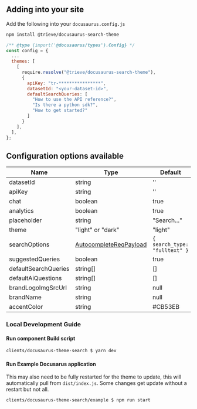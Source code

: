 ## Adding into your site

Add the following into your `docusaurus.config.js`

```sh
npm install @trieve/docusaurus-search-theme
```

```js docusaurus.config.js
/** @type {import('@docusaurus/types').Config} */
const config = {
  ...
  themes: [
    [
      require.resolve("@trieve/docusaurus-search-theme"),
      {
        apiKey: "tr-****************",
        datasetId: "<your-dataset-id>",
        defaultSearchQueries: [
          "How to use the API reference?",
          "Is there a python sdk?",
          "How to get started?"
        ]
      }
    ],
  ],
};
```

## Configuration options available

| Name                 | Type                                                                                           | Default                       |
| -------------------- | ---------------------------------------------------------------------------------------------- | ----------------------------- |
| datasetId            | string                                                                                         | ''                            |
| apiKey               | string                                                                                         | ''                            |
| chat                 | boolean                                                                                        | true                          |
| analytics            | boolean                                                                                        | true                          |
| placeholder          | string                                                                                         | "Search..."                   |
| theme                | "light" or "dark"                                                                              | "light"                       |
| searchOptions        | [AutocompleteReqPayload](https://ts-sdk.trieve.ai/types/types_gen.AutocompleteReqPayload.html) | `{ search_type: "fulltext" }` |
| suggestedQueries     | boolean                                                                                        | true                          |
| defaultSearchQueries | string[]                                                                                       | []                            |
| defaultAiQuestions   | string[]                                                                                       | []                            |
| brandLogoImgSrcUrl   | string                                                                                         | null                          |
| brandName            | string                                                                                         | null                          |
| accentColor          | string                                                                                         | #CB53EB                       |


### Local Development Guide

#### Run component Build script

```sh
clients/docusaurus-theme-search $ yarn dev
```


#### Run Example Docusarus application

This may also need to be fully restarted for the theme to update, this will automatically pull
from `dist/index.js`. Some changes get update without a restart but not all.

```sh
clients/docusaurus-theme-search/example $ npm run start
```
